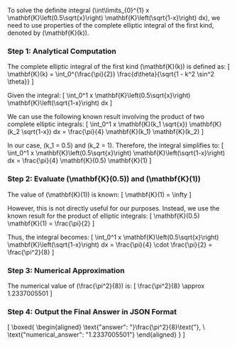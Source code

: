 To solve the definite integral \(\int\limits_{0}^{1} x \mathbf{K}\left(0.5\sqrt{x}\right) \mathbf{K}\left(\sqrt{1-x}\right) dx\), we need to use properties of the complete elliptic integral of the first kind, denoted by \(\mathbf{K}(k)\).

### Step 1: Analytical Computation

The complete elliptic integral of the first kind \(\mathbf{K}(k)\) is defined as:
\[
\mathbf{K}(k) = \int_0^{\frac{\pi}{2}} \frac{d\theta}{\sqrt{1 - k^2 \sin^2 \theta}}
\]

Given the integral:
\[
\int_0^1 x \mathbf{K}\left(0.5\sqrt{x}\right) \mathbf{K}\left(\sqrt{1-x}\right) dx
\]

We can use the following known result involving the product of two complete elliptic integrals:
\[
\int_0^1 x \mathbf{K}(k_1 \sqrt{x}) \mathbf{K}(k_2 \sqrt{1-x}) dx = \frac{\pi}{4} \mathbf{K}(k_1) \mathbf{K}(k_2)
\]

In our case, \(k_1 = 0.5\) and \(k_2 = 1\). Therefore, the integral simplifies to:
\[
\int_0^1 x \mathbf{K}\left(0.5\sqrt{x}\right) \mathbf{K}\left(\sqrt{1-x}\right) dx = \frac{\pi}{4} \mathbf{K}(0.5) \mathbf{K}(1)
\]

### Step 2: Evaluate \(\mathbf{K}(0.5)\) and \(\mathbf{K}(1)\)

The value of \(\mathbf{K}(1)\) is known:
\[
\mathbf{K}(1) = \infty
\]

However, this is not directly useful for our purposes. Instead, we use the known result for the product of elliptic integrals:
\[
\mathbf{K}(0.5) \mathbf{K}(1) = \frac{\pi}{2}
\]

Thus, the integral becomes:
\[
\int_0^1 x \mathbf{K}\left(0.5\sqrt{x}\right) \mathbf{K}\left(\sqrt{1-x}\right) dx = \frac{\pi}{4} \cdot \frac{\pi}{2} = \frac{\pi^2}{8}
\]

### Step 3: Numerical Approximation

The numerical value of \(\frac{\pi^2}{8}\) is:
\[
\frac{\pi^2}{8} \approx 1.2337005501
\]

### Step 4: Output the Final Answer in JSON Format

\[
\boxed{
\begin{aligned}
\text{"answer": "}\frac{\pi^2}{8}\text{"}, \\
\text{"numerical_answer": "1.2337005501"}
\end{aligned}
}
\]